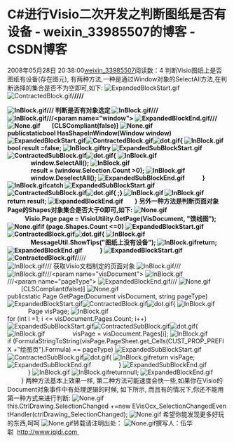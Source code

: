 # C#进行Visio二次开发之判断图纸是否有设备 - weixin_33985507的博客 - CSDN博客
2008年05月28日 20:38:00[weixin_33985507](https://me.csdn.net/weixin_33985507)阅读数：4
判断Visio图纸上是否图纸有设备(存在图元), 有两种方法,一种是通过Window对象的SelectAll方法,在判断选择的集合是否不为空即可,如下:
![ExpandedBlockStart.gif](https://blog.csdn.net/Images/OutliningIndicators/ExpandedBlockStart.gif)![ContractedBlock.gif](https://blog.csdn.net/Images/OutliningIndicators/ContractedBlock.gif)/**////<summary>
![InBlock.gif](https://blog.csdn.net/Images/OutliningIndicators/InBlock.gif)/// 判断是否有对象选定
![InBlock.gif](https://blog.csdn.net/Images/OutliningIndicators/InBlock.gif)///</summary>
![InBlock.gif](https://blog.csdn.net/Images/OutliningIndicators/InBlock.gif)///<param name="window"></param>
![ExpandedBlockEnd.gif](https://blog.csdn.net/Images/OutliningIndicators/ExpandedBlockEnd.gif)///<returns></returns>
![None.gif](https://blog.csdn.net/Images/OutliningIndicators/None.gif)        [CLSCompliant(false)]
![None.gif](https://blog.csdn.net/Images/OutliningIndicators/None.gif)publicstaticbool HasShapeInWindow(Window window)
![ExpandedBlockStart.gif](https://blog.csdn.net/Images/OutliningIndicators/ExpandedBlockStart.gif)![ContractedBlock.gif](https://blog.csdn.net/Images/OutliningIndicators/ContractedBlock.gif)![dot.gif](https://blog.csdn.net/Images/dot.gif){
![InBlock.gif](https://blog.csdn.net/Images/OutliningIndicators/InBlock.gif)bool result =false;
![InBlock.gif](https://blog.csdn.net/Images/OutliningIndicators/InBlock.gif)try
![ExpandedSubBlockStart.gif](https://blog.csdn.net/Images/OutliningIndicators/ExpandedSubBlockStart.gif)![ContractedSubBlock.gif](https://blog.csdn.net/Images/OutliningIndicators/ContractedSubBlock.gif)![dot.gif](https://blog.csdn.net/Images/dot.gif){
![InBlock.gif](https://blog.csdn.net/Images/OutliningIndicators/InBlock.gif)                window.SelectAll();
![InBlock.gif](https://blog.csdn.net/Images/OutliningIndicators/InBlock.gif)                result = (window.Selection.Count >0);
![InBlock.gif](https://blog.csdn.net/Images/OutliningIndicators/InBlock.gif)                window.DeselectAll();
![ExpandedSubBlockEnd.gif](https://blog.csdn.net/Images/OutliningIndicators/ExpandedSubBlockEnd.gif)            }
![InBlock.gif](https://blog.csdn.net/Images/OutliningIndicators/InBlock.gif)catch
![ExpandedSubBlockStart.gif](https://blog.csdn.net/Images/OutliningIndicators/ExpandedSubBlockStart.gif)![ContractedSubBlock.gif](https://blog.csdn.net/Images/OutliningIndicators/ContractedSubBlock.gif)![dot.gif](https://blog.csdn.net/Images/dot.gif){ ;}
![InBlock.gif](https://blog.csdn.net/Images/OutliningIndicators/InBlock.gif)
![InBlock.gif](https://blog.csdn.net/Images/OutliningIndicators/InBlock.gif)return result;
![ExpandedBlockEnd.gif](https://blog.csdn.net/Images/OutliningIndicators/ExpandedBlockEnd.gif)        }
另外一种方法是判断页面对象Page的Shapes对象集合是否大于0即可,如下: 
![None.gif](https://blog.csdn.net/Images/OutliningIndicators/None.gif)            Visio.Page page = VisioUtility.GetPage(VisDocument, "馈线图");
![None.gif](https://blog.csdn.net/Images/OutliningIndicators/None.gif)if (page.Shapes.Count <=0)
![ExpandedBlockStart.gif](https://blog.csdn.net/Images/OutliningIndicators/ExpandedBlockStart.gif)![ContractedBlock.gif](https://blog.csdn.net/Images/OutliningIndicators/ContractedBlock.gif)![dot.gif](https://blog.csdn.net/Images/dot.gif){
![InBlock.gif](https://blog.csdn.net/Images/OutliningIndicators/InBlock.gif)                MessageUtil.ShowTips("图纸上没有设备");
![InBlock.gif](https://blog.csdn.net/Images/OutliningIndicators/InBlock.gif)return;
![ExpandedBlockEnd.gif](https://blog.csdn.net/Images/OutliningIndicators/ExpandedBlockEnd.gif)            }
![ExpandedBlockStart.gif](https://blog.csdn.net/Images/OutliningIndicators/ExpandedBlockStart.gif)![ContractedBlock.gif](https://blog.csdn.net/Images/OutliningIndicators/ContractedBlock.gif)/**////<summary>
![InBlock.gif](https://blog.csdn.net/Images/OutliningIndicators/InBlock.gif)/// 获取Visio文档制定的页面对象
![InBlock.gif](https://blog.csdn.net/Images/OutliningIndicators/InBlock.gif)///</summary>
![InBlock.gif](https://blog.csdn.net/Images/OutliningIndicators/InBlock.gif)///<param name="visDocument"></param>
![InBlock.gif](https://blog.csdn.net/Images/OutliningIndicators/InBlock.gif)///<param name="pageType"></param>
![ExpandedBlockEnd.gif](https://blog.csdn.net/Images/OutliningIndicators/ExpandedBlockEnd.gif)///<returns></returns>
![None.gif](https://blog.csdn.net/Images/OutliningIndicators/None.gif)        [CLSCompliant(false)]
![None.gif](https://blog.csdn.net/Images/OutliningIndicators/None.gif)publicstatic Page GetPage(Document visDocument, string pageType)
![ExpandedBlockStart.gif](https://blog.csdn.net/Images/OutliningIndicators/ExpandedBlockStart.gif)![ContractedBlock.gif](https://blog.csdn.net/Images/OutliningIndicators/ContractedBlock.gif)![dot.gif](https://blog.csdn.net/Images/dot.gif){
![InBlock.gif](https://blog.csdn.net/Images/OutliningIndicators/InBlock.gif)            Page visPage;
![InBlock.gif](https://blog.csdn.net/Images/OutliningIndicators/InBlock.gif)for (int i =1; i <= visDocument.Pages.Count; i++)
![ExpandedSubBlockStart.gif](https://blog.csdn.net/Images/OutliningIndicators/ExpandedSubBlockStart.gif)![ContractedSubBlock.gif](https://blog.csdn.net/Images/OutliningIndicators/ContractedSubBlock.gif)![dot.gif](https://blog.csdn.net/Images/dot.gif){
![InBlock.gif](https://blog.csdn.net/Images/OutliningIndicators/InBlock.gif)                visPage = visDocument.Pages[i];
![InBlock.gif](https://blog.csdn.net/Images/OutliningIndicators/InBlock.gif)if (FormulaStringToString(visPage.PageSheet.get_Cells(CUST_PROP_PREFIX +"绘图页").Formula) == pageType)
![ExpandedSubBlockStart.gif](https://blog.csdn.net/Images/OutliningIndicators/ExpandedSubBlockStart.gif)![ContractedSubBlock.gif](https://blog.csdn.net/Images/OutliningIndicators/ContractedSubBlock.gif)![dot.gif](https://blog.csdn.net/Images/dot.gif){
![InBlock.gif](https://blog.csdn.net/Images/OutliningIndicators/InBlock.gif)return visPage;
![ExpandedSubBlockEnd.gif](https://blog.csdn.net/Images/OutliningIndicators/ExpandedSubBlockEnd.gif)                }
![ExpandedSubBlockEnd.gif](https://blog.csdn.net/Images/OutliningIndicators/ExpandedSubBlockEnd.gif)            }
![InBlock.gif](https://blog.csdn.net/Images/OutliningIndicators/InBlock.gif)
![InBlock.gif](https://blog.csdn.net/Images/OutliningIndicators/InBlock.gif)returnnull;
![ExpandedBlockEnd.gif](https://blog.csdn.net/Images/OutliningIndicators/ExpandedBlockEnd.gif)        }
两种方法基本上效果一样, 第二种方法可能速度会快一些,如果你在Visio的Document对象事件中有处理逻辑的时候, 如下所示, 而且有的情况下,你还不能用第一种方式来进行判断:
![None.gif](https://blog.csdn.net/Images/OutliningIndicators/None.gif)this.CtrlDrawing.SelectionChanged +=new EVisOcx_SelectionChangedEventHandler(ctrlDrawing_SelectionChanged);
![None.gif](https://blog.csdn.net/Images/OutliningIndicators/None.gif)
希望你能发现更多好玩的东西,呵呵
![None.gif](https://blog.csdn.net/Images/OutliningIndicators/None.gif)转载请注明出处：
![None.gif](https://blog.csdn.net/Images/OutliningIndicators/None.gif)撰写人：伍华聪  http://www.iqidi.com 
